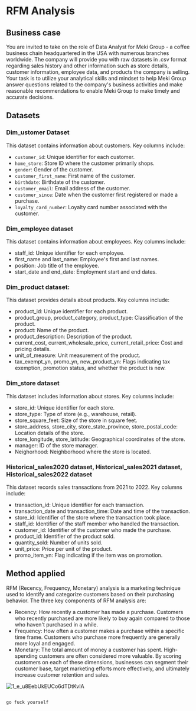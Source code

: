 # RFM Analysis

## Business case
You are invited to take on the role of Data Analyst for Meki Group - a coffee business chain headquartered in the USA with numerous branches worldwide. The company will provide you with raw datasets in .csv format regarding sales history and other information such as store details, customer information, employee data, and products the company is selling. Your task is to utilize your analytical skills and mindset to help Meki Group answer questions related to the company's business activities and make reasonable recommendations to enable Meki Group to make timely and accurate decisions.

## Datasets
### Dim_ustomer Dataset 
This dataset contains information about customers. Key columns include:
- ```customer_id```: Unique identifier for each customer.
- ```home_store```: Store ID where the customer primarily shops.
- ```gender```: Gender of the customer.
- ```customer_first_name```: First name of the customer.
- ```birthdate```: Birthdate of the customer.
- ```customer_email```: Email address of the customer.
- ```customer_since```: Date when the customer first registered or made a purchase.
- ```loyalty_card_number```: Loyalty card number associated with the customer.

### Dim_employee dataset 
This dataset contains information about employees. Key columns include:
- staff_id: Unique identifier for each employee.
- first_name and last_name: Employee's first and last names.
- position: Job title of the employee.
- start_date and end_date: Employment start and end dates.

### Dim_product dataset: 
This dataset provides details about products. Key columns include:
- product_id: Unique identifier for each product.
- product_group, product_category, product_type: Classification of the product.
- product: Name of the product.
- product_description: Description of the product.
- current_cost, current_wholesale_price, current_retail_price: Cost and pricing details.
- unit_of_measure: Unit measurement of the product.
- tax_exempt_yn, promo_yn, new_product_yn: Flags indicating tax exemption, promotion status, and whether the product is new.

### Dim_store dataset
This dataset includes information about stores. Key columns include:
- store_id: Unique identifier for each store.
- store_type: Type of store (e.g., warehouse, retail).
- store_square_feet: Size of the store in square feet.
- store_address, store_city, store_state_province, store_postal_code: Location details of the store.
- store_longitude, store_latitude: Geographical coordinates of the store.
- manager: ID of the store manager.
- Neighorhood: Neighborhood where the store is located.

### Historical_sales2020 dataset, Historical_sales2021 dataset, Historical_sales2022 dataset 
This dataset records sales transactions from 2021 to 2022. Key columns include:
- transaction_id: Unique identifier for each transaction.
- transaction_date and transaction_time: Date and time of the transaction.
- store_id: Identifier of the store where the transaction took place.
- staff_id: Identifier of the staff member who handled the transaction.
- customer_id: Identifier of the customer who made the purchase.
- product_id: Identifier of the product sold.
- quantity_sold: Number of units sold.
- unit_price: Price per unit of the product.
- promo_item_yn: Flag indicating if the item was on promotion.

## Method applied
RFM (Recency, Frequency, Monetary) analysis is a marketing technique used to identify and categorize customers based on their purchasing behavior. The three key components of RFM analysis are:
- Recency: How recently a customer has made a purchase. Customers who recently purchased are more likely to buy again compared to those who haven't purchased in a while.
- Frequency: How often a customer makes a purchase within a specific time frame. Customers who purchase more frequently are generally more loyal and engaged.
- Monetary: The total amount of money a customer has spent. High-spending customers are often considered more valuable.
By scoring customers on each of these dimensions, businesses can segment their customer base, target marketing efforts more effectively, and ultimately increase customer retention and sales.

![1_e_u8EebUkEUCo6dTDtKvIA](https://github.com/lenhathoanvu/RFM/assets/173127058/9faf655b-71cb-46be-aa76-e686f2d13452)


``` bash
```

```go fuck yourself```


